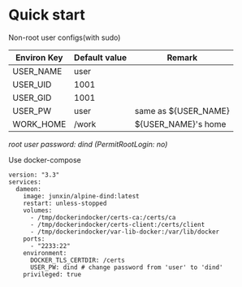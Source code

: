 # Quick start

Non-root user configs(with sudo)

| Environ Key | Default value | Remark               |
| ----------- | ------------- | -------------------- |
| USER_NAME   | user          |                      |
| USER_UID    | 1001          |                      |
| USER_GID    | 1001          |                      |
| USER_PW     | user          | same as ${USER_NAME} |
| WORK_HOME   | /work         | ${USER_NAME}'s home  |

*root user password: dind (PermitRootLogin: no)*

Use docker-compose

~~~
version: "3.3"
services:
  dameon:
    image: junxin/alpine-dind:latest
    restart: unless-stopped
    volumes:
      - /tmp/dockerindocker/certs-ca:/certs/ca
      - /tmp/dockerindocker/certs-client:/certs/client
      - /tmp/dockerindocker/var-lib-docker:/var/lib/docker
    ports:
      - "2233:22"
    environment:
      DOCKER_TLS_CERTDIR: /certs
      USER_PW: dind # change password from 'user' to 'dind'
    privileged: true
~~~
